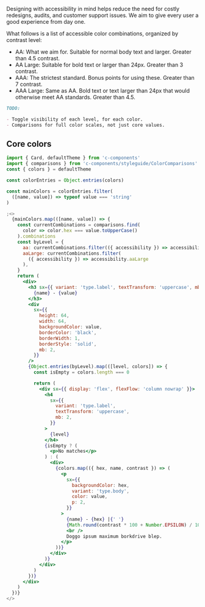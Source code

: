 Designing with accessibility in mind helps reduce the need for costly redesigns, audits, and customer support issues. We aim to give every user a good experience from day one.

What follows is a list of accessible color combinations, organized by contrast level:

- AA: What we aim for. Suitable for normal body text and larger. Greater than 4.5 contrast.
- AA Large: Suitable for bold text or larger than 24px. Greater than 3 contrast.
- AAA: The strictest standard. Bonus points for using these. Greater than 7 contrast.
- AAA Large: Same as AA. Bold text or text larger than 24px that would otherwise meet AA standards. Greater than 4.5.

```md static
TODO:

- Toggle visibility of each level, for each color.
- Comparisons for full color scales, not just core values.
```

## Core colors

```jsx noeditor
import { Card, defaultTheme } from 'c-components'
import { comparisons } from 'c-components/styleguide/ColorComparisons'
const { colors } = defaultTheme

const colorEntries = Object.entries(colors)

const mainColors = colorEntries.filter(
  ([name, value]) => typeof value === 'string'
)

;<>
  {mainColors.map(([name, value]) => {
    const currentCombinations = comparisons.find(
      color => color.hex === value.toUpperCase()
    ).combinations
    const byLevel = {
      aa: currentCombinations.filter(({ accessibility }) => accessibility.aa),
      aaLarge: currentCombinations.filter(
        ({ accessibility }) => accessibility.aaLarge
      ),
    }
    return (
      <div>
        <h3 sx={{ variant: 'type.label', textTransform: 'uppercase', mb: 2 }}>
          {name} - {value}
        </h3>
        <div
          sx={{
            height: 64,
            width: 64,
            backgroundColor: value,
            borderColor: 'black',
            borderWidth: 1,
            borderStyle: 'solid',
            mb: 2,
          }}
        />
        {Object.entries(byLevel).map(([level, colors]) => {
          const isEmpty = colors.length === 0

          return (
            <div sx={{ display: 'flex', flexFlow: 'column nowrap' }}>
              <h4
                sx={{
                  variant: 'type.label',
                  textTransform: 'uppercase',
                  mb: 2,
                }}
              >
                {level}
              </h4>
              {isEmpty ? (
                <p>No matches</p>
              ) : (
                <div>
                  {colors.map(({ hex, name, contrast }) => (
                    <p
                      sx={{
                        backgroundColor: hex,
                        variant: 'type.body',
                        color: value,
                        p: 2,
                      }}
                    >
                      {name} - {hex} |{' '}
                      {Math.round(contrast * 100 + Number.EPSILON) / 100}
                      <br />
                      Doggo ipsum maximum borkdrive blep.
                    </p>
                  ))}
                </div>
              )}
            </div>
          )
        })}
      </div>
    )
  })}
</>
```
